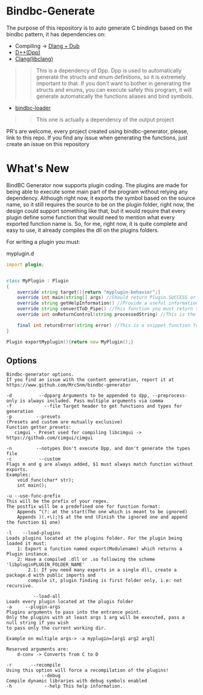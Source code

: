 # Bindbc-Generate

The purpose of this repository is to auto generate C bindings based on the
bindbc pattern, it has dependencies on:

- Compiling -> [Dlang + Dub](https://dlang.org/download.html)
- [D++(Dpp)](https://github.com/atilaneves/dpp)
- [Clang(libclang)](https://releases.llvm.org/download.html)
>> This is a dependency of Dpp. Dpp is used to automatically generate the structs and enum
definitions, so it is extremely important to that. If you don't want to bother in generating
the structs and enums, you can execute safely this program, it will generate automatically
the functions aliases and bind symbols.
- [bindbc-loader](https://github.com/BindBC/bindbc-loader)
>> This one is actually a dependency of the output project

PR's are welcome, every project created using bindbc-generator, please, link to this repo.
If you find any issue when generating the functions, just create an issue on this repository


# What's New

BindBC Generator now supports plugin coding.
The plugins are made for being able to execute some main part of the program without relying any dependency.
Although right now, it exports the symbol based on the source name, so it still requires the source
to be on the plugin folder, right now, the design could support something like that, but it would
require that every plugin define some function that would need to mention what every exported function
name is.
So, for me, right now, it is quite complete and easy to use, it already compiles the dll on the plugins
folders.

For writing a plugin you must:

myplugin.d
```d
import plugin;


class MyPlugin : Plugin
{
    override string target(){return "myplugin-behavior";}
    override int main(string[] args) //Should return Plugin.SUCCESS or Plugin.ERROR
    override string getHelpInformation() //Provide a useful information here
    override string convertToD_Pipe() //This function you must return the string to be processed on bindbc-generator, right now only cppFuncToD is available
    override int onReturnControl(string processedString) //This is the last execution point on your plugin, it receives on the parameter the processed string from bind generator

    final int returnError(string error) //This is a snippet function for returning from main passing a message to the main program
}

Plugin exportMyplugin(){return new MyPlugin();}
```

## Options
```
Bindbc-generator options.
If you find an issue with the content generation, report it at
https://www.github.com/MrcSnm/bindbc-generator

-d          --dpparg Arguments to be appended to dpp, --preprocess-only is always included. Pass multiple arguments via comma  
-f            --file Target header to get functions and types for generation
-p         --presets
(Presets and custom are mutually exclusive)
Function getter presets:
   cimgui - Preset used for compiling libcimgui -> https://github.com/cimgui/cimgui

-n         --notypes Don't execute Dpp, and don't generate the types file
-c          --custom
Flags m and g are always added, $1 must always match function without exports.
Examples:
    void func(char* str);
    int main();

-u --use-func-prefix
This will be the prefix of your regex.
The postfix will be a predefined one for function format:
    Appends ^(?: at the start(The one which is meant to be ignored)
    Appends )(.+\);)$ at the end (Finish the ignored one and append the function $1 one)

-l    --load-plugins
Loads plugins located at the plugins folder. For the plugin being loaded it must:
    1: Export a function named export(Modulename) which returns a Plugin instance.
    2: Have a compiled .dll or .so following the scheme 'libpluginPLUGIN_FOLDER_NAME'
        2.1: If you need many exports in a single dll, create a package.d with public imports and
        compile it, plugin finding is first folder only, i.e: not recursive.

          --load-all
Loads every plugin located at the plugis folder
-a     --plugin-args
Plugins arguments to pass into the entrance point.
Only the plugins with at least args 1 arg will be executed, pass a null string if you wish
to pass only the current working dir.

Example on multiple args-> -a myplugin=[arg1 arg2 arg3]

Reserved arguments are:
    d-conv -> Converts from C to D

-r       --recompile
Using this option will force a recompilation of the plugins!
             --debug
Compile dynamic libraries with debug symbols enabled
-h            --help This help information.
```